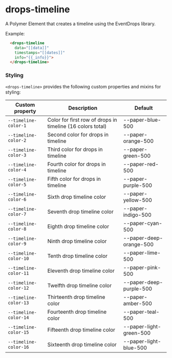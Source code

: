 # drops-timeline

A Polymer Element that creates a timeline using the EventDrops library.

Example:
```html
  <drops-timeline
    data="[[data]]"
    timestamps="[[dates]]"
    info="{{_info}}">
  </drops-timeline>
```

### Styling
`<drops-timeline>` provides the following custom properties and mixins for styling:

Custom property        | Description                                                | Default
-----------------------|------------------------------------------------------------|--------------------------
`--timeline-color-1`   | Color for first row of drops in timeline (16 colors total) | --paper-blue-500
`--timeline-color-2`   | Second color for drops in timeline                         | --paper-orange-500
`--timeline-color-3`   | Third color for drops in timeline                          | --paper-green-500
`--timeline-color-4`   | Fourth color for drops in timeline                         | --paper-red-500
`--timeline-color-5`   | Fifth color for drops in timeline                          | --paper-purple-500
`--timeline-color-6`   | Sixth drop timeline color                                  | --paper-yellow-500
`--timeline-color-7`   | Seventh drop timeline color                                | --paper-indigo-500
`--timeline-color-8`   | Eighth drop timeline color                                 | --paper-cyan-500
`--timeline-color-9`   | Ninth drop timeline color                                  | --paper-deep-orange-500
`--timeline-color-10`  | Tenth drop timeline color                                  | --paper-lime-500
`--timeline-color-11`  | Eleventh drop timeline color                               | --paper-pink-500
`--timeline-color-12`  | Twelfth drop timeline color                                | --paper-deep-purple-500
`--timeline-color-13`  | Thirteenth drop timeline color                             | --paper-amber-500
`--timeline-color-14`  | Fourteenth drop timeline color                             | --paper-teal-500
`--timeline-color-15`  | Fifteenth drop timeline color                              | --paper-light-green-500
`--timeline-color-16`  | Sixteenth drop timeline color                              | --paper-light-blue-500
